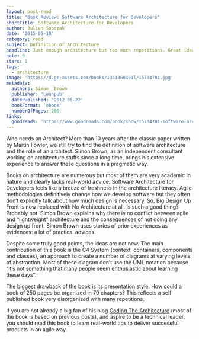 ```yaml
---
layout: post-read
title: "Book Review: Software Architecture for Developers"
shortTitle: Software Architecture for Developers
author: Julien Sobczak
date: '2015-05-10'
category: read
subject: Definition of Architecture
headline: Just enough architecture but too much repetitions. Great ideas delivered in a poor format.
note: 9
stars: 1
tags:
  - architecture
image: 'https://d.gr-assets.com/books/1341368491l/15734781.jpg'
metadata:
  authors: Simon  Brown
  publisher: 'Leanpub'
  datePublished: '2012-06-22'
  bookFormat: 'ebook'
  numberOfPages: 206
links:
  goodreads: 'https://www.goodreads.com/book/show/15734781-software-architecture-for-developers'
---
```


Who needs an Architect? More than 10 years after the classic paper written by Martin Fowler, we still try to find the definition of software architecture and the role of an architect. Simon Brown, as an independent consultant working on architecture stuffs since a long time, brings his extensive experience to answer these questions in a pragmatic way.

Books on architecture are numerous but most of them are very academic in nature and clearly lacks real-world advice. Software Architecture for Developers feels like a breeze of freshness in the architecture literacy. Agile methodologies definitively change how we develop software but they often don’t explicitly talk about how much design is necessary. So, Big Design Up Front is now replaced with No Architecture at all. Is such a good thing? Probably not. Simon Brown explains why there is no conflict between agile and “lightweight” architecture and the consequences of not doing any design up front. Simon Brown uses stories of prior experiences as evidences: a lot of practical advices.

Despite some truly good points, the ideas are not new. The main contribution of this book is the C4 System (context, containers, components and classes), an approach to create a number of diagrams at varying levels of abstraction. Most of these diagram don’t use the UML notation because “it’s not something that many people seem enthusiastic about learning these days”.

The biggest drawback of the book is its presentation style. How could a book of 250 pages be organized in 70 chapters? This reflects a self-published book very disorganized with many repetitions.

If you are not already a big fan of his blog [Coding The Architecture](https://www.codingthearchitecture.com/) (most of the book is based on previous posts), and aspire to be a technical leader, you should read this book to learn real-world tips to deliver successful products in an agile way.
